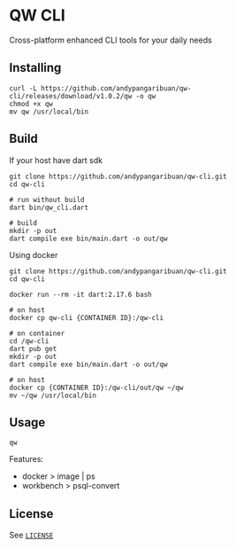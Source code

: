<!--
pubspec.yaml
dev_dependencies:
  # dtg:
    # path: /Users/apangaribuan/repo/github/dtg
-->

# QW CLI

Cross-platform enhanced CLI tools for your daily needs

## Installing

```shell
curl -L https://github.com/andypangaribuan/qw-cli/releases/download/v1.0.2/qw -o qw
chmod +x qw
mv qw /usr/local/bin
```

## Build

If your host have dart sdk

```shell
git clone https://github.com/andypangaribuan/qw-cli.git
cd qw-cli

# run without build
dart bin/qw_cli.dart

# build
mkdir -p out
dart compile exe bin/main.dart -o out/qw
```

Using docker

```shell
git clone https://github.com/andypangaribuan/qw-cli.git
cd qw-cli

docker run --rm -it dart:2.17.6 bash

# on host
docker cp qw-cli {CONTAINER ID}:/qw-cli

# on container
cd /qw-cli
dart pub get
mkdir -p out
dart compile exe bin/main.dart -o out/qw

# on host
docker cp {CONTAINER ID}:/qw-cli/out/qw ~/qw
mv ~/qw /usr/local/bin
```

## Usage

```shell
qw
```

Features:
- docker > image | ps
- workbench > psql-convert

## License

See [`LICENSE`](./LICENSE)
